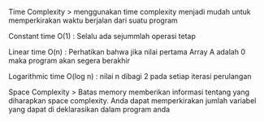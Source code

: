 Time Complexity > menggunakan time complexity menjadi mudah untuk memperkirakan waktu berjalan dari suatu program

Constant time O(1) : Selalu ada sejummlah operasi tetap

Linear time O(n) : Perhatikan bahwa jika nilai pertama Array A adalah 0 maka program akan segera berakhir

Logarithmic time O(log n) : nilai n dibagi 2 pada setiap iterasi perulangan

Space Complexity > Batas memory memberikan informasi tentang yang diharapkan space complexity. Anda dapat memperkirakan jumlah variabel yang dapat di deklarasikan dalam program anda